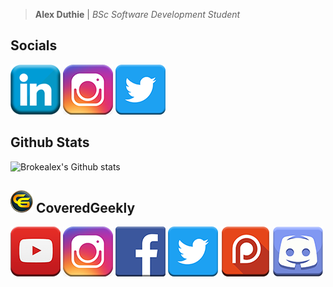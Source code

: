 > **Alex Duthie** | *BSc Software Development Student*

## Socials

<a href="https://www.linkedin.com/in/alexduthielnkdn/"><img src="assets/images/icons/social_media_icons/80x80/Linkedin.png"></a>
<a href="https://www.instagram.com/brokealexd/"><img src="assets/images/icons/social_media_icons/80x80/Instagram.png"></a>
<a href="https://twitter.com/AlexDuthie8"><img src="assets/images/icons/social_media_icons/80x80/Twitter.png"></a>

## Github Stats

![Brokealex's Github stats](https://github-readme-stats.vercel.app/api?username=brokealex&show_icons=true&theme=solarized-dark&count_private=true)

## <img src="assets/images/icons/CoveredGeekly.png"> CoveredGeekly

<a href="https://www.youtube.com/c/coveredgeekly"><img src="assets/images/icons/social_media_icons/80x80/YouTube.png"></a>
<a href="https://www.instagram.com/coveredgeekly"><img src="assets/images/icons/social_media_icons/80x80/Instagram.png"></a>
<a href="https://twitter.com/coveredgeekly"><img src="assets/images/icons/social_media_icons/80x80/Facebook.png"></a>
<a href="https://twitter.com/CoveredGeekly"><img src="assets/images/icons/social_media_icons/80x80/Twitter.png"></a>
<a href="https://www.patreon.com/user?u=34316453&fan_landing=true"><img src="assets/images/icons/social_media_icons/80x80/Patreon.png"></a>
<a href="https://discord.gg/nHeKqxX"><img src="assets/images/icons/social_media_icons/80x80/Discord.png"></a>
